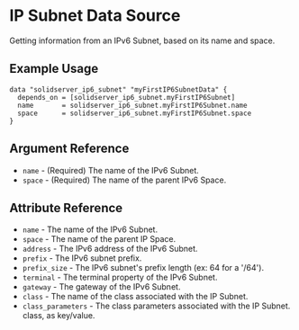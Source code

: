 # IP Subnet Data Source

Getting information from an IPv6 Subnet, based on its name and space.

## Example Usage

```
data "solidserver_ip6_subnet" "myFirstIP6SubnetData" {
  depends_on = [solidserver_ip6_subnet.myFirstIP6Subnet]
  name       = solidserver_ip6_subnet.myFirstIP6Subnet.name
  space      = solidserver_ip6_subnet.myFirstIP6Subnet.space
}
```

## Argument Reference

* `name` - (Required) The name of the IPv6 Subnet.
* `space` - (Required) The name of the parent IPv6 Space.

## Attribute Reference

* `name` - The name of the IPv6 Subnet.
* `space` - The name of the parent IP Space.
* `address` - The IPv6 address of the IPv6 Subnet.
* `prefix` - The IPv6 subnet prefix.
* `prefix_size` - The IPv6 subnet's prefix length (ex: 64 for a '/64').
* `terminal` - The terminal property of the IPv6 Subnet.
* `gateway` - The gateway of the IPv6 Subnet.
* `class` -  The name of the class associated with the IP Subnet.
* `class_parameters` - The class parameters associated with the IP Subnet. class, as key/value.